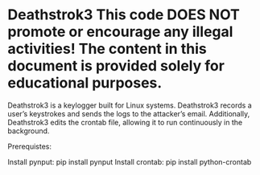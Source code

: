 # Deathstrok3                                                                                                                                           This code DOES NOT promote or encourage any illegal activities! The content in this document is provided solely for educational purposes.
Deathstrok3 is a keylogger built for Linux systems. Deathstrok3 records a user’s keystrokes and sends the logs to the attacker’s email. Additionally, Deathstrok3 edits the crontab file, allowing it to run continuously in the background.

Prerequistes: 

Install pynput: pip install pynput
Install crontab: pip install python-crontab
